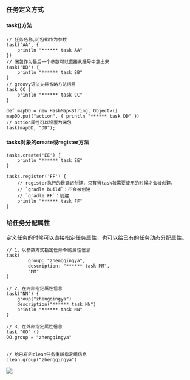 ### 任务定义方式

#### task()方法

```
// 任务名称,闭包都作为参数
task('AA', {
    println "****** task AA"
})
// 闭包作为最后一个参数可以直接从括号中拿出来
task('BB') {
    println "****** task BB"
}
// groovy语法支持省略方法括号
task CC {
    println "****** task CC"
}

def mapDD = new HashMap<String, Object>()
mapDD.put("action", { println "****** task DD" })
// action属性可以设置为闭包
task(mapDD, "DD");
```

#### tasks对象的create或register方法

```
tasks.create('EE') {
    println "****** task EE"
}

tasks.register('FF') {
    // register执行的是延迟创建，只有当task被需要使用的时候才会被创建。
    // `gradle build`：不会被创建
    // `gradle FF`：创建
    println "****** task FF"
}
```

### 给任务分配属性

定义任务的时候可以直接指定任务属性，也可以给已有的任务动态分配属性。

```
// 1、以参数方式指定任务MM的属性信息
task(
        group: "zhengqingya",
        description: "****** task MM",
        "MM"
)

// 2、在内部指定属性信息
task("NN") {
    group("zhengqingya")
    description("****** task NN")
    println "****** task NN"
}

// 3、在外部指定属性信息
task "OO" {}
OO.group = "zhengqingya"


// 给已有的clean任务重新指定组信息
clean.group("zhengqingya")
```

![](images/gradle-task-property.png)